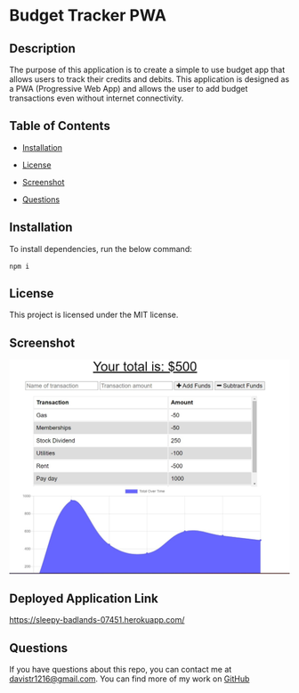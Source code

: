 # Budget Tracker PWA

## Description

The purpose of this application is to create a simple to use budget app that allows users to track their credits and debits. This application is designed as a PWA (Progressive Web App) and allows the user to add budget transactions even without internet connectivity.

## Table of Contents

- [Installation](#installation)

- [License](#license)

- [Screenshot](#screenshot)

- [Questions](#questions)

## Installation

To install dependencies, run the below command:

    npm i

## License

This project is licensed under the MIT license.

## Screenshot

![](public/images/app_screenshot.jpg)

## Deployed Application Link

https://sleepy-badlands-07451.herokuapp.com/

## Questions

If you have questions about this repo, you can contact me at davistr1216@gmail.com. You can find more of my work on [GitHub](https://github.com/davistr)
